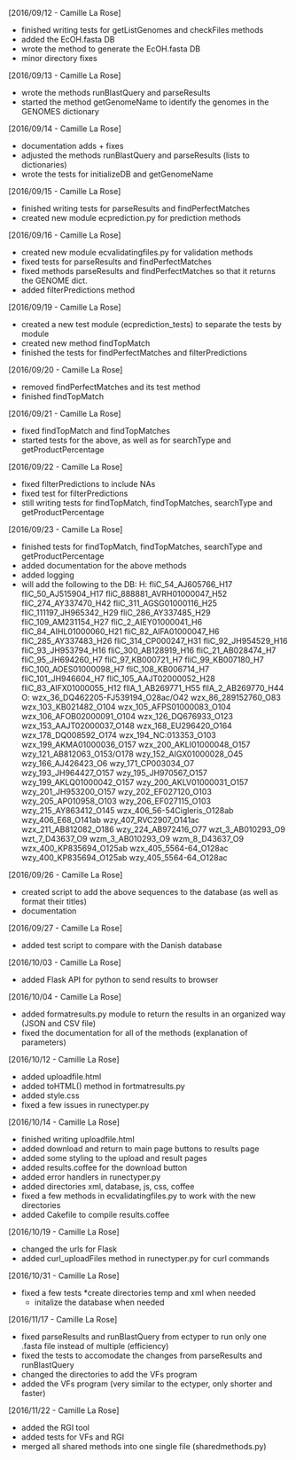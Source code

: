 [2016/09/12 - Camille La Rose]
- finished writing tests for getListGenomes and checkFiles methods
- added the EcOH.fasta DB
- wrote the method to generate the EcOH.fasta DB
- minor directory fixes

[2016/09/13 - Camille La Rose]
- wrote the methods runBlastQuery and parseResults
- started the method getGenomeName to identify the genomes in the GENOMES dictionary

[2016/09/14 - Camille La Rose]
- documentation adds + fixes
- adjusted the methods runBlastQuery and parseResults (lists to dictionaries)
- wrote the tests for initializeDB and getGenomeName

[2016/09/15 - Camille La Rose]
- finished writing tests for parseResults and  findPerfectMatches
- created  new module ecprediction.py for prediction methods

[2016/09/16 - Camille La Rose]
- created new module ecvalidatingfiles.py for validation methods
- fixed tests for parseResults and findPerfectMatches
- fixed methods parseResults and findPerfectMatches so that it returns the GENOME dict.
- added filterPredictions method

[2016/09/19 - Camille La Rose]
- created a new test module (ecprediction_tests) to separate the tests by module
- created new method findTopMatch
- finished the tests for findPerfectMatches and filterPredictions

[2016/09/20 - Camille La Rose]
- removed findPerfectMatches and its test method
- finished findTopMatch

[2016/09/21 - Camille La Rose]
- fixed findTopMatch and findTopMatches
- started tests for the above, as well as for searchType and getProductPercentage

[2016/09/22 - Camille La Rose]
- fixed filterPredictions to include NAs
- fixed test for filterPredictions
- still writing tests for findTopMatch, findTopMatches, searchType and getProductPercentage

[2016/09/23 - Camille La Rose]
- finished tests for findTopMatch, findTopMatches, searchType and getProductPercentage
- added documentation for the above methods
- added logging
- will add the following to the DB:
      H:
        fliC_54_AJ605766_H17
        fliC_50_AJ515904_H17
        fliC_888881_AVRH01000047_H52
        fliC_274_AY337470_H42
        fliC_311_AGSG01000116_H25
        fliC_111197_JH965342_H29
        fliC_286_AY337485_H29
        fliC_109_AM231154_H27
        fliC_2_AIEY01000041_H6
        fliC_84_AIHL01000060_H21
        fliC_82_AIFA01000047_H6
        fliC_285_AY337483_H26
        fliC_314_CP000247_H31
        fliC_92_JH954529_H16
        fliC_93_JH953794_H16
        fliC_300_AB128919_H16
        fliC_21_AB028474_H7
        fliC_95_JH694260_H7
        fliC_97_KB000721_H7
        fliC_99_KB007180_H7
        fliC_100_AOES01000098_H7
        fliC_108_KB006714_H7
        fliC_101_JH946604_H7
        fliC_105_AAJT02000052_H28
        fliC_83_AIFX01000055_H12
        fllA_1_AB269771_H55
        fllA_2_AB269770_H44
      O:
        wzx_36_DQ462205-FJ539194_O28ac/O42
        wzx_86_289152760_O83
        wzx_103_KB021482_O104
        wzx_105_AFPS01000083_O104
        wzx_106_AFOB02000091_O104
        wzx_126_DQ676933_O123
        wzx_153_AAJT02000037_O148
        wzx_168_EU296420_O164
        wzx_178_DQ008592_O174
        wzx_194_NC:013353_O103
        wzx_199_AKMA01000036_O157
        wzx_200_AKLI01000048_O157
        wzy_121_AB812063_O153/O178
        wzy_152_AIGX01000028_O45
        wzy_166_AJ426423_O6
        wzy_171_CP003034_O7
        wzy_193_JH964427_O157
        wzy_195_JH970567_O157
        wzy_199_AKLQ01000042_O157
        wzy_200_AKLV01000031_O157
        wzy_201_JH953200_O157
        wzy_202_EF027120_O103
        wzy_205_AP010958_O103
        wzy_206_EF027115_O103
        wzy_215_AY863412_O145
        wzx_406_56-54Cigleris_O128ab
        wzy_406_E68_O141ab
        wzy_407_RVC2907_O141ac
        wzx_211_AB812082_O186
        wzy_224_AB972416_O77
        wzt_3_AB010293_O9
        wzt_7_D43637_O9
        wzm_3_AB010293_O9
        wzm_8_D43637_O9
        wzx_400_KP835694_O125ab
        wzx_405_5564-64_O128ac
        wzy_400_KP835694_O125ab
        wzy_405_5564-64_O128ac

[2016/09/26 - Camille La Rose]
- created script to add the above sequences to the database (as well as format their titles)
- documentation

[2016/09/27 - Camille La Rose]
- added test script to compare with the Danish database

[2016/10/03 - Camille La Rose]
- added Flask API for python to send results to browser

[2016/10/04 - Camille La Rose]
- added formatresults.py module to return the results in an organized way (JSON and CSV file)
- fixed the documentation for all of the methods (explanation of parameters)

[2016/10/12 - Camille La Rose]
- added uploadfile.html
- added toHTML() method in fortmatresults.py
- added style.css
- fixed a few issues in runectyper.py

[2016/10/14 - Camille La Rose]
- finished writing uploadfile.html
- added download and return to main page buttons to results page
- added some styling to the upload and result pages
- added results.coffee for the download button
- added error handlers in runectyper.py
- added directories xml, database, js, css, coffee
- fixed a few methods in ecvalidatingfiles.py to work with the new directories
- added Cakefile to compile results.coffee

[2016/10/19 - Camille La Rose]
- changed the urls for Flask
- added curl_uploadFiles method in runectyper.py for curl commands

[2016/10/31 - Camille La Rose]
- fixed a few tests
    *create directories temp and xml when needed
    * initalize the database when needed

[2016/11/17 - Camille La Rose]
- fixed parseResults and runBlastQuery from ectyper to run only one .fasta file instead of multiple (efficiency)
- fixed the tests to accomodate the changes from parseResults and runBlastQuery
- changed the directories to add the VFs program
- added the VFs program (very similar to the ectyper, only shorter and faster)

[2016/11/22 - Camille La Rose]
- added the RGI tool
- added tests for VFs and RGI
- merged all shared methods into one single file (sharedmethods.py)